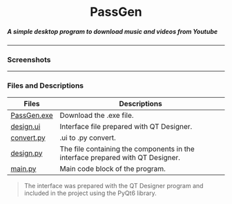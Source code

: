 
<h1 align="center"> PassGen </h1>

##### A simple desktop program to download music and videos from Youtube
---
### Screenshots




---
### Files and Descriptions

| Files | Descriptions |
| --- | --- |
| [PassGen.exe](PassGen.exe) | Download the .exe file. |
| [design.ui](design.ui) | Interface file prepared with QT Designer. |
| [convert.py](convert.py) | .ui to .py convert. |
| [design.py](design.py) | The file containing the components in the interface prepared with QT Designer. |
| [main.py](main.py) | Main code block of the program. |

> The interface was prepared with the QT Designer program and included in the project using the PyQt6 library.
